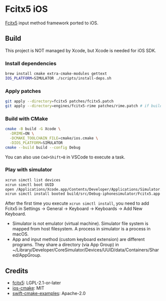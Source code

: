 # Fcitx5 iOS

[Fcitx5](https://github.com/fcitx/fcitx5) input method framework ported to iOS.

## Build
This project is NOT managed by Xcode,
but Xcode is needed for iOS SDK.

### Install dependencies
```sh
brew install cmake extra-cmake-modules gettext
IOS_PLATFORM=SIMULATOR ./scripts/install-deps.sh
```

### Apply patches
```sh
git apply --directory=fcitx5 patches/fcitx5.patch
git apply --directory=engines/fcitx5-rime patches/rime.patch # if building with Rime
```

### Build with CMake
```sh
cmake -B build -G Xcode \
  -DRIME=ON \
  -DCMAKE_TOOLCHAIN_FILE=cmake/ios.cmake \
  -DIOS_PLATFORM=SIMULATOR
cmake --build build --config Debug
```

You can also use `Cmd+Shift+B` in VSCode to execute a task.

### Play with simulator
```sh
xcrun simctl list devices
xcrun simctl boot UUID
open /Applications/Xcode.app/Contents/Developer/Applications/Simulator.app
xcrun simctl install booted build/src/Debug-iphonesimulator/Fcitx5.app
```
After the first time you execute `xcrun simctl install`,
you need to add Fcitx5 in Settings -> General -> Keyboard -> Keyboards -> Add New Keyboard.

* Simulator is not emulator (virtual machine). Simulator file system is mapped from host filesystem. A process in simulator is a process in macOS.
* App and input method (custom keyboard extension) are different programs. They share a directory (via App Group) in ~/Library/Developer/CoreSimulator/Devices/UUID/data/Containers/Shared/AppGroup.

## Credits
* [fcitx5](https://github.com/fcitx/fcitx5): LGPL-2.1-or-later
* [ios-cmake](https://github.com/sheldonth/ios-cmake): MIT
* [swift-cmake-examples](https://github.com/apple/swift-cmake-examples): Apache-2.0
